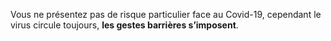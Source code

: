 Vous ne présentez pas de risque particulier face au Covid-19, cependant le virus circule toujours, **les gestes barrières s’imposent**.
